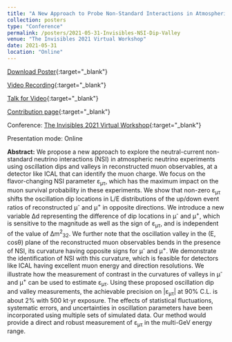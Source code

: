 ```yaml
---
title: "A New Approach to Probe Non-Standard Interactions in Atmospheric Neutrino Experiments"
collection: posters
type: "Conference"
permalink: /posters/2021-05-31-Invisibles-NSI-Dip-Valley
venue: "The Invisibles 2021 Virtual Workshop"
date: 2021-05-31
location: "Online"
---
```


[Download Poster](https://indico.cern.ch/event/911548/contributions/4356679/attachments/2254488/3825122/Anil_Kumar_ID_266_NSI_dip_valley.pdf){:target="_blank"}

[Video Recording](https://indico.cern.ch/event/911548/contributions/4356679/attachments/2254488/3825480/Video_Explanation_Anil_Kumar_Poster_ID_266_NSI_dip_valley.mp4){:target="_blank"}

[Talk for Video](https://indico.cern.ch/event/911548/contributions/4356679/attachments/2254488/3825484/Slides_for_Video_Explanation_Anil_Kumar_Poster_ID_266_NSI_dip_valley.pdf){:target="_blank"}

[Contribution page](https://indico.cern.ch/event/911548/contributions/4356679/){:target="_blank"}

Conference: [The Invisibles 2021 Virtual Workshop](https://indico.cern.ch/event/911548/){:target="_blank"}

Presentation mode: Online

**Abstract:** We propose a new approach to explore the  neutral-current non-standard neutrino interactions (NSI) in atmospheric neutrino experiments using oscillation dips and valleys in reconstructed muon observables, at a detector like ICAL that can identify the muon charge. We focus on the flavor-changing NSI parameter &epsilon;<sub>&mu;&tau;</sub>, which has the maximum impact on the muon survival probability in these experiments. We show that non-zero &epsilon;<sub>&mu;&tau;</sub> shifts the oscillation dip locations in L/E distributions of the up/down event ratios of reconstructed &mu;<sup>-</sup> and &mu;<sup>+</sup> in opposite directions. We introduce a new variable &Delta;d representing the difference of dip locations in &mu;<sup>-</sup> and &mu;<sup>+</sup>, which is sensitive to the magnitude as well as the sign of &epsilon;<sub>&mu;&tau;</sub>, and is independent of the value of &Delta;m<sup>2</sup><sub>32</sub>. We further note that the oscillation valley in the (E, cos&theta;) plane of the reconstructed muon observables bends in the presence of NSI, its curvature having opposite signs for &mu;<sup>-</sup> and &mu;<sup>+</sup>. We demonstrate the identification of NSI with this curvature, which is feasible for detectors like ICAL having excellent muon energy and direction resolutions. We illustrate how the measurement of contrast in the curvatures of valleys in &mu;<sup>-</sup> and &mu;<sup>+</sup> can be used to estimate &epsilon;<sub>&mu;&tau;</sub>. Using these proposed oscillation dip and valley measurements, the achievable precision on \|&epsilon;<sub>&mu;&tau;</sub>\| at 90% C.L. is about 2% with 500 kt$\cdot$yr exposure. The effects of statistical fluctuations, systematic errors, and uncertainties in oscillation parameters have been incorporated using multiple sets of simulated data. Our method would provide a direct and robust measurement of &epsilon;<sub>&mu;&tau;</sub> in the multi-GeV energy range.